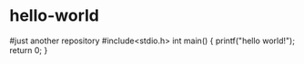 # hello-world
#just another repository
#include<stdio.h>
int main()
  {
    printf("hello world!");
    return 0;
    }
